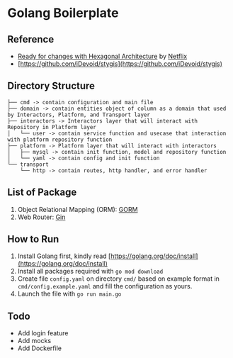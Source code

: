 # Golang Boilerplate

## Reference

- [Ready for changes with Hexagonal Architecture](https://netflixtechblog.com/ready-for-changes-with-hexagonal-architecture-b315ec967749)
 by [Netflix](https://www.netflix.com/)
 - [https://github.com/iDevoid/stygis](https://github.com/iDevoid/stygis)

## Directory Structure

```
├── cmd -> contain configuration and main file
├── domain -> contain entities object of column as a domain that used by Interactors, Platform, and Transport layer
├── interactors -> Interactors layer that will interact with Repository in Platform layer
│   └── user -> contain service function and usecase that interaction with platform repository function
├── platform -> Platform layer that will interact with interactors
│   ├── mysql -> contain init function, model and repository function
│   └── yaml -> contain config and init function
└── transport
    └── http -> contain routes, http handler, and error handler 
```

## List of Package

1. Object Relational Mapping (ORM): [GORM](https://gorm.io/)
2. Web Router: [Gin](https://github.com/gin-gonic/gin)

## How to Run

1. Install Golang first, kindly read [https://golang.org/doc/install](https://golang.org/doc/install)
2. Install all packages required with `go mod download`
3. Create file `config.yaml` on directory `cmd/` based on example format in `cmd/config.example.yaml` and fill the configuration as yours.
4. Launch the file with `go run main.go` 

## Todo

- Add login feature
- Add mocks
- Add Dockerfile

